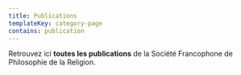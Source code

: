 ```yaml
---
title: Publications
templateKey: category-page
contains: publication
---
```

Retrouvez ici **toutes les publications** de la Société Francophone de Philosophie de la Religion.
